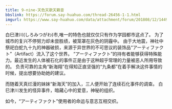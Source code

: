 ```yaml
---
title: 9-nine-天色天歌天籁音
bbslink: https://forum.say-huahuo.com/thread-26456-1-1.html
imgurl: https://www.say-huahuo.com/data/attachment/forum/201808/12/144955urp3ilfmmmr3mipl.jpg
---
```


白巳津川(しろみつがわ)市,唯一的特色也就仅仅只有作为学园都市这点了。
为了城市的复兴不停努力却未尝胜绩，被笼罩在灰色的阴霾中。
由于大地震，神社中祭祀白蛇九十九的神器破损，来源于异世界的不可思议的装饰品“アーティファクト”（Artifact）流入了这个世界。
“アーティファクト”的持有者能够获得特殊能力。最近发生的人体被石化的事件正是由于这种超乎常理的力量被恶人所用导致的。
负责可靠的主角“新海翔”在得知正直坚强的“九条都”在着手解决这件事情的时候，提出想要协助她的建议。

而随着天真烂漫的妹妹“新海天”的加入，三人便开始了连续石化事件的调查。
白巳津川发生的怪异事件，暗藏心中的爱意，神秘的组织。

如今，“アーティファクト”使用者的命运与意志互相交织。<!--more-->
